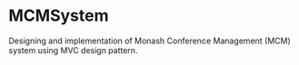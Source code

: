 # MCMSystem
Designing and implementation of Monash Conference Management (MCM) system using MVC design pattern.
